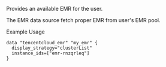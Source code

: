 Provides an available EMR for the user.

The EMR data source fetch proper EMR from user's EMR pool.

Example Usage

```hcl
data "tencentcloud_emr" "my_emr" {
  display_strategy="clusterList"
  instance_ids=["emr-rnzqrleq"]
}
```